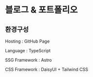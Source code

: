 # 블로그 & 포트폴리오

## 환경구성

Hosting : GitHub Page

Language : TypeScript

SSG Framework : Astro

CSS Framework : DaisyUI + Tailwind CSS
